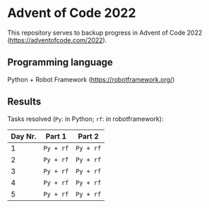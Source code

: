 # Advent of Code 2022

This repository serves to backup progress in Advent of Code 2022 (https://adventofcode.com/2022).

## Programming language
Python + Robot Framework (https://robotframework.org/)

## Results
Tasks resolved (`Py`: in Python; `rf`: in robotframework):

| Day Nr. | Part 1    | Part 2    |
| ------- | --------- | --------- |
|       1 | `Py + rf` | `Py + rf` |
|       2 | `Py + rf` | `Py + rf` |
|       3 | `Py + rf` | `Py + rf` |
|       4 | `Py + rf` | `Py + rf` |
|       5 | `Py + rf` | `Py + rf` |
